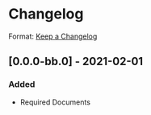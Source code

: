 # Changelog

Format: [Keep a Changelog](https://keepachangelog.com/en/1.0.0/)

## [0.0.0-bb.0] - 2021-02-01

### Added

- Required Documents
